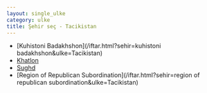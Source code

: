 ```yaml
---
layout: single_ulke
category: ulke
title: Şehir seç - Tacikistan
---
```

* [Kuhistoni Badakhshon](/iftar.html?sehir=kuhistoni badakhshon&ulke=Tacikistan)
* [Khatlon](/iftar.html?sehir=khatlon&ulke=Tacikistan)
* [Sughd](/iftar.html?sehir=sughd&ulke=Tacikistan)
* [Region of Republican Subordination](/iftar.html?sehir=region of republican subordination&ulke=Tacikistan)
